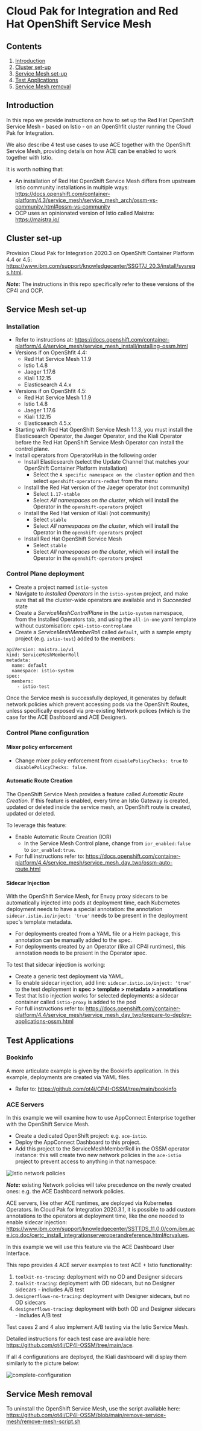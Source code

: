 # Cloud Pak for Integration and Red Hat OpenShift Service Mesh

## Contents

1. [Introduction](#introduction)
1. [Cluster set-up](#cluster-set-up)
1. [Service Mesh set-up](#service-mesh-set-up)
1. [Test Applications](#test-applications)
1. [Service Mesh removal](#service-mesh-removal)

## Introduction

In this repo we provide instructions on how to set up the Red Hat OpenShift Service Mesh - based on Istio - on an OpenShfit cluster running the Cloud Pak for Integration.

We also describe 4 test use cases to use ACE together with the OpenShift Service Mesh, providing details on how ACE can be enabled to work together with Istio.

It is worth nothing that:
- An installation of Red Hat OpenShift Service Mesh differs from upstream Istio community installations in multiple ways: https://docs.openshift.com/container-platform/4.3/service_mesh/service_mesh_arch/ossm-vs-community.html#ossm-vs-community
- OCP uses an opinionated version of Istio called Maistra: https://maistra.io/

## Cluster set-up

Provision Cloud Pak for Integration 2020.3 on OpenShift Container Platform 4.4 or 4.5: https://www.ibm.com/support/knowledgecenter/SSGT7J_20.3/install/sysreqs.html.

***Note:*** The instructions in this repo specifically refer to these versions of the CP4I and OCP.

## Service Mesh set-up

### Installation
- Refer to instructions at: https://docs.openshift.com/container-platform/4.4/service_mesh/service_mesh_install/installing-ossm.html
- Versions if on OpenShfit 4.4:
  - Red Hat Service Mesh 1.1.9
  - Istio 1.4.8
  - Jaeger 1.17.6
  - Kiali 1.12.15
  - Elasticsearch 4.4.x
- Versions if on OpenShfit 4.5:
  - Red Hat Service Mesh 1.1.9
  - Istio 1.4.8
  - Jaeger 1.17.6
  - Kiali 1.12.15
  - Elasticsearch 4.5.x
- Starting with Red Hat OpenShift Service Mesh 1.1.3, you must install the Elasticsearch Operator, the Jaeger Operator, and the Kiali Operator before the Red Hat OpenShift Service Mesh Operator can install the control plane.
- Install operators from OperatorHub in the following order
  - Install Elasticsearch (select the Update Channel that matches your OpenShift Container Platform installation)
    - Select the `A specific namespace on the cluster` option and then select `openshift-operators-redhat` from the menu
  - Install the Red Hat version of the Jaeger operator (not community)
    - Select `1.17-stable`
    - Select *All namespaces on the cluster*, which will install the Operator in the `openshift-operators` project
  - Install the Red Hat version of Kiali (not community)
    - Select `stable`
    - Select *All namespaces on the cluster*, which will install the Operator in the `openshift-operators` project
  - Install Red Hat OpenShift Service Mesh
    - Select `stable`
    - Select *All namespaces on the cluster*, which will install the Operator in the `openshift-operators` project

### Control Plane deployment
- Create a project named `istio-system`
- Navigate to *Installed Operators* in the `istio-system` project, and make sure that all the cluster-wide operators are available and in *Succeeded* state
- Create a *ServiceMeshControlPlane* in the `istio-system` namespace, from the Installed Operators tab, and using the `all-in-one` yaml template without customisation: `cp4i-istio-controplane`
- Create a *ServiceMeshMemberRoll* called `default`, with a sample empty project (e.g. `istio-test`) added to the members:
```
apiVersion: maistra.io/v1
kind: ServiceMeshMemberRoll
metadata:
  name: default
  namespace: istio-system
spec:
  members:
    - istio-test
```

Once the Service mesh is successfully deployed, it generates by default network policies which prevent accessing pods via the OpenShift Routes, unless specifically exposed via pre-existing Network polices (which is the case for the ACE Dashboard and ACE Designer).

### Control Plane configuration
#### Mixer policy enforcement
- Change mixer policy enforcement from `disablePolicyChecks: true`  to `disablePolicyChecks: false`.
#### Automatic Route Creation
The OpenShift Service Mesh provides a feature called *Automatic Route Creation*. If this feature is enabled, every time an Istio Gateway is created, updated or deleted inside the service mesh, an OpenShift route is created, updated or deleted.

To leverage this feature:
- Enable Automatic Route Creation (IOR)
  - In the Service Mesh Control plane, change from `ior_enabled:false` to `ior_enabled:true`.
- For full instructions refer to: https://docs.openshift.com/container-platform/4.4/service_mesh/service_mesh_day_two/ossm-auto-route.html  
#### Sidecar Injection
With the OpenShift Service Mesh, for Envoy proxy sidecars to be automatically injected into pods at deployment time, each Kubernetes deployment needs to have a special annotation: the annotation `sidecar.istio.io/inject: 'true'` needs to be present in the deployment spec's template metadata.
- For deployments created from a YAML file or a Helm package, this annotation can be manually added to the spec.
- For deployments created by an Operator (like all CP4I runtimes), this annotation needs to be present in the Operator spec.


To test that sidecar injection is working:
- Create a generic test deployment via YAML.
- To enable sidecar injection, add line: `sidecar.istio.io/inject: 'true'` to the test deployment in **spec > template > metadata > annotations**
- Test that Istio injection works for selected deployments: a sidecar container called `istio-proxy` is added to the pod
- For full instructions refer to: https://docs.openshift.com/container-platform/4.4/service_mesh/service_mesh_day_two/prepare-to-deploy-applications-ossm.html

## Test Applications

### Bookinfo
A more articulate example is given by the Bookinfo application. In this example, deployments are  created via YAML files.
- Refer to: https://github.com/ot4i/CP4I-OSSM/tree/main/bookinfo

### ACE Servers
In this example we will examine how to use AppConnect Enterprise together with the OpenShift Service Mesh.
- Create a dedicated OpenShift project: e.g. `ace-istio`.
- Deploy the AppConnect Dashboard to this project.
- Add this project to the ServiceMeshMemberRoll in the OSSM operator instance: this will create two new network policies in the `ace-istio` project to prevent access to anything in that namespace:


![Istio network policies](https://github.com/ot4i/CP4I-OSSM/blob/main/images/istio-netpols.png)

***Note:*** existing Network policies will take precedence on the newly created ones: e.g. the ACE Dashboard network policies.

ACE servers, like other ACE runtimes, are deployed via Kubernetes Operators. In Cloud Pak for Integration 2020.3.1, it is possible to add custom annotations to the operators at deployment time, like the one needed to enable sidecar injection: https://www.ibm.com/support/knowledgecenter/SSTTDS_11.0.0/com.ibm.ace.icp.doc/certc_install_integrationserveroperandreference.html#crvalues.

In this example we will use this feature via the ACE Dashboard User Interface.

This repo provides 4 ACE server examples to test ACE + Istio functionality:
1. `toolkit-no-tracing`: deployment with no OD and Designer sidecars
2. `toolkit-tracing`: deployment with OD sidecars, but no Designer sidecars - includes A/B test
3. `designerflows-no-tracing`: deployment with Designer sidecars, but no OD sidecars
4. `designerflows-tracing`: deployment with both OD and Designer sidecars - includes A/B test

Test cases 2 and 4 also implement A/B testing via the Istio Service Mesh.

Detailed instructions for each test case are available here: https://github.com/ot4i/CP4I-OSSM/tree/main/ace.

If all 4 configurations are deployed, the Kiali dashboard will display them similarly to the picture below:

![complete-configuration](https://github.com/ot4i/CP4I-OSSM/blob/main/images/complete-configuration-kiali.png)

## Service Mesh removal
To uninstall the OpenShift Service Mesh, use the script available here: https://github.com/ot4i/CP4I-OSSM/blob/main/remove-service-mesh/remove-mesh-script.sh
